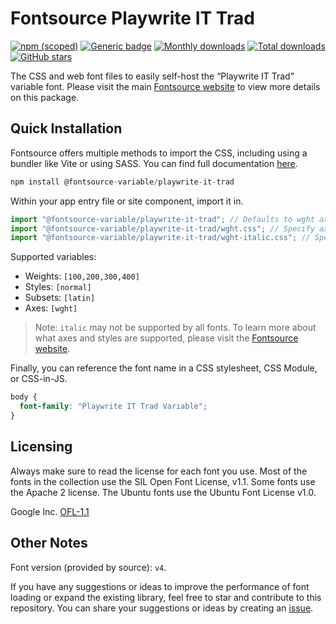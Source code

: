 # Fontsource Playwrite IT Trad

[![npm (scoped)](https://img.shields.io/npm/v/@fontsource-variable/playwrite-it-trad?color=brightgreen)](https://www.npmjs.com/package/@fontsource-variable/playwrite-it-trad) [![Generic badge](https://img.shields.io/badge/fontsource-passing-brightgreen)](https://github.com/fontsource/fontsource) [![Monthly downloads](https://badgen.net/npm/dm/@fontsource-variable/playwrite-it-trad)](https://github.com/fontsource/fontsource) [![Total downloads](https://badgen.net/npm/dt/@fontsource-variable/playwrite-it-trad)](https://github.com/fontsource/fontsource) [![GitHub stars](https://img.shields.io/github/stars/fontsource/fontsource.svg?style=social&label=Star)](https://github.com/fontsource/fontsource/stargazers)

The CSS and web font files to easily self-host the “Playwrite IT Trad” variable font. Please visit the main [Fontsource website](https://fontsource.org/fonts/playwrite-it-trad) to view more details on this package.

## Quick Installation

Fontsource offers multiple methods to import the CSS, including using a bundler like Vite or using SASS. You can find full documentation [here](https://fontsource.org/docs/getting-started/introduction).

```javascript
npm install @fontsource-variable/playwrite-it-trad
```

Within your app entry file or site component, import it in.

```javascript
import "@fontsource-variable/playwrite-it-trad"; // Defaults to wght axis
import "@fontsource-variable/playwrite-it-trad/wght.css"; // Specify axis
import "@fontsource-variable/playwrite-it-trad/wght-italic.css"; // Specify axis and style
```

Supported variables:
- Weights: `[100,200,300,400]`
- Styles: `[normal]`
- Subsets: `[latin]`
- Axes: `[wght]`

> Note: `italic` may not be supported by all fonts. To learn more about what axes and styles are supported, please visit the [Fontsource website](https://fontsource.org/fonts/playwrite-it-trad).

Finally, you can reference the font name in a CSS stylesheet, CSS Module, or CSS-in-JS.

```css
body {
  font-family: "Playwrite IT Trad Variable";
}
```

## Licensing
Always make sure to read the license for each font you use. Most of the fonts in the collection use the SIL Open Font License, v1.1. Some fonts use the Apache 2 license. The Ubuntu fonts use the Ubuntu Font License v1.0.

Google Inc.
[OFL-1.1](http://scripts.sil.org/OFL)

## Other Notes
Font version (provided by source): `v4`.

If you have any suggestions or ideas to improve the performance of font loading or expand the existing library, feel free to star and contribute to this repository. You can share your suggestions or ideas by creating an [issue](https://github.com/fontsource/fontsource/issues).